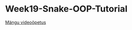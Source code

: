 # Week19-Snake-OOP-Tutorial

[Mängu videoõpetus](https://drive.google.com/drive/folders/1q5vU8VKwAKKxJVlVGHapxz_O2XDoHPiD?usp=sharing)
